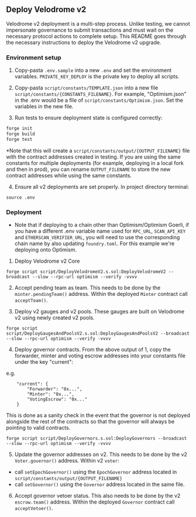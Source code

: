 ## Deploy Velodrome v2

Velodrome v2 deployment is a multi-step process.  Unlike testing, we cannot impersonate governance to submit transactions and must wait on the necessary protocol actions to complete setup.  This README goes through the necessary instructions to deploy the Velodrome v2 upgrade.

### Environment setup
1. Copy-pasta `.env.sample` into a new `.env` and set the environment variables. `PRIVATE_KEY_DEPLOY` is the private key to deploy all scripts.
2. Copy-pasta `script/constants/TEMPLATE.json` into a new file `script/constants/{CONSTANTS_FILENAME}`. For example, "Optimism.json" in the .env would be a file of `script/constants/Optimism.json`.  Set the variables in the new file.

3. Run tests to ensure deployment state is configured correctly:
```ml
forge init
forge build
forge test
```

*Note that this will create a `script/constants/output/{OUTPUT_FILENAME}` file with the contract addresses created in testing.  If you are using the same constants for multiple deployments (for example, deploying in a local fork and then in prod), you can rename `OUTPUT_FILENAME` to store the new contract addresses while using the same constants.

4. Ensure all v2 deployments are set properly. In project directory terminal:
```
source .env
```

### Deployment
- Note that if deploying to a chain other than Optimism/Optimism Goerli, if you have a different .env variable name used for `RPC_URL`, `SCAN_API_KEY` and `ETHERSCAN_VERIFIER_URL`, you will need to use the corresponding chain name by also updating `foundry.toml`.  For this example we're deploying onto Optimism.

1. Deploy Velodrome v2 Core
```
forge script script/DeployVelodromeV2.s.sol:DeployVelodromeV2 --broadcast --slow --rpc-url optimism --verify -vvvv
```
2. Accept pending team as team. This needs to be done by the `minter.pendingTeam()` address. Within the deployed `Minter` contract call `acceptTeam()`.

3. Deploy v2 gauges and v2 pools.  These gauges are built on Velodrome v2 using newly created v2 pools.
```
forge script script/DeployGaugesAndPoolsV2.s.sol:DeployGaugesAndPoolsV2 --broadcast --slow --rpc-url optimism --verify -vvvv
```

4. Deploy governor contracts. From the above output of 1, copy the forwarder, minter and voting escrow addresses into your constants file under the key "current":

e.g. 
```
    "current": {
        "Forwarder": "0x...",
        "Minter": "0x...",
        "VotingEscrow": "0x..."
    }
```

This is done as a sanity check in the event that the governor is not deployed alongside the rest of the contracts so that the governor will always be pointing to valid contracts. 

```
forge script script/DeployGovernors.s.sol:DeployGovernors --broadcast --slow --rpc-url optimism --verify -vvvv
```

5.  Update the governor addresses on v2.  This needs to be done by the v2 `Voter.governor()` address.  Within v2 `voter`:
 - call `setEpochGovernor()` using the `EpochGovernor` address located in `script/constants/output/{OUTPUT_FILENAME}`
 - call `setGovernor()` using the `Governor` address located in the same file.

6. Accept governor vetoer status.  This also needs to be done by the v2 `escrow.team()` address.  Within the deployed `Governor` contract call `acceptVetoer()`.
